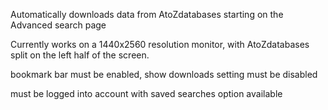 Automatically downloads data from AtoZdatabases starting on the Advanced search page

Currently works on a 1440x2560 resolution monitor, with AtoZdatabases split on the left half of the screen.

bookmark bar must be enabled, show downloads setting must be disabled

must be logged into account with saved searches option available 
